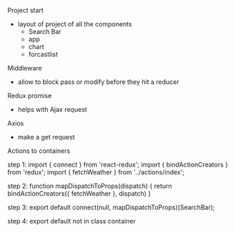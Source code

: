 Project start

- layout of project of all the components
  - Search Bar
  - app
  - chart
  - forcastlist

Middleware
  - allow to block pass or modify before they hit a reducer

Redux promise
  - helps with Ajax request

Axios
  - make a get request

Actions to containers

step 1:
import { connect } from 'react-redux';
import { bindActionCreators } from 'redux';
import { fetchWeather } from '../actions/index';

step 2:
function mapDispatchToProps(dispatch) {
  return bindActionCreators({ fetchWeather }, dispatch)
}

step 3:
export default connect(null, mapDispatchToProps)(SearchBar);

step 4:
export default not in class container
